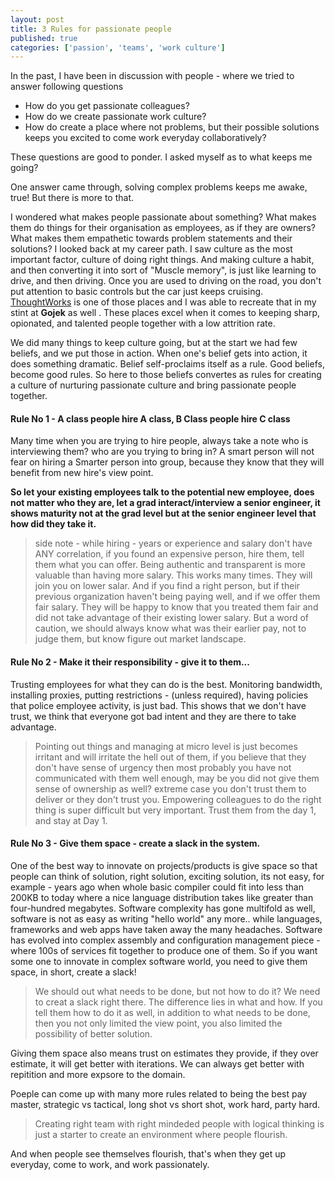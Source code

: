 ```yaml
---
layout: post
title: 3 Rules for passionate people
published: true
categories: ['passion', 'teams', 'work culture']
---
```


In the past, I have been in discussion with people - where we tried to answer following questions

* How do you get passionate colleagues?
* How do we create passionate work culture?
* How do create a place where not problems, but their possible solutions keeps you excited to come work everyday collaboratively?

These questions are good to ponder. I asked myself as to what keeps me going?

One answer came through, solving complex problems keeps me awake, true! But there is more to that.

I wondered what makes people passionate about something? What makes them do things for their organisation as employees, as if they are owners? What makes them empathetic towards problem statements and their solutions? I looked back at my career path. I saw culture as the most important factor, culture of doing right things. And making culture a habit, and then converting it into sort of "Muscle memory", is just like learning to drive, and then driving. Once you are used to driving on the road, you don't put attention to basic controls but the car just keeps cruising. <a href="http://www.thoughtworks.com" title="ThoughtWorks">ThoughtWorks</a> is one of those places and I was able to recreate that in my stint at **Gojek** as well . These places excel when it comes to keeping sharp, opionated, and talented people together with a low attrition rate.

We did many things to keep culture going, but at the start we had few beliefs, and we put those in action. When one's belief gets into action, it does something dramatic. Belief self-proclaims itself as a rule. Good beliefs, become good rules. So here to those beliefs convertes as rules for creating a culture of nurturing passionate culture and bring passionate people together.

#### Rule No 1 - A class people hire A class, B Class people hire C class
Many time when you are trying to hire people, always take a note who is interviewing them? who are you trying to bring in? A smart person will not fear on hiring a Smarter person into group, because they know that they will benefit from new hire's view point.

**So let your existing employees talk to the potential new employee, does not matter who they are, let a grad interact/interview a senior engineer, it shows maturity not at the grad level but at the senior engineer level that how did they take it.**

> side note - while hiring - years or experience and salary don't have ANY correlation, if you found an expensive person, hire them, tell them what you can offer. Being authentic and transparent is more valuable than having more salary. This works many times. They will join you on lower salar. And if you find a right person, but if their previous organization haven't being paying well, and if we offer them fair salary. They will be happy to know that you treated them fair and did not take advantage of their existing lower salary. But a word of caution, we should always know what was their earlier pay, not to judge them, but know figure out market landscape.


#### Rule No 2 - Make it their responsibility - give it to them...

Trusting employees for what they can do is the best. Monitoring bandwidth, installing proxies, putting restrictions - (unless required), having policies that police employee activity, is just bad. This shows that we don't have trust, we think that everyone got bad intent and they are there to take advantage. 

> Pointing out things and managing at micro level is just becomes irritant and will irritate the hell out of them, if you believe that they don't have sense of urgency then most probably you have not communicated with them well enough, may be you did not give them sense of ownership as well? extreme case you don't trust them to deliver or they don't trust you. Empowering colleagues to do the right thing is super difficult but very important. Trust them from the day 1, and stay at Day 1.


#### Rule No 3 - Give them space - create a slack in the system.
One of the best way to innovate on projects/products is give space so that people can think of solution, right solution, exciting solution, its not easy, for example - years ago when whole basic compiler could fit into less than 200KB to today where a nice language distribution takes like greater than four-hundred megabytes. Software complexity has gone multifold as well, software is not as easy as writing "hello world" any more.. while languages, frameworks and web apps have taken away the many headaches. Software has evolved into complex assembly and configuration management piece - where 100s of services fit together to produce one of them. So if you want some one to innovate in complex software world, you need to give them space, in short, create a slack!

>We should out what needs to be done, but not how to do it? We need to creat a slack right there. The difference lies in what and how. If you tell them how to do it as well, in addition to what needs to be done, then you not only limited the view point, you also limited the possibility of better solution.

Giving them space also means trust on estimates they provide, if they over estimate, it will get better with iterations. We can always get better with repitition and more expsore to the domain.

Poeple can come up with many more rules related to being the best pay master, strategic vs tactical, long shot vs short shot, work hard, party hard.

>Creating right team with right mindeded people with logical thinking is just a starter to create an environment where people flourish.

And when people see themselves flourish, that's when they get up everyday, come to work, and work passionately.

